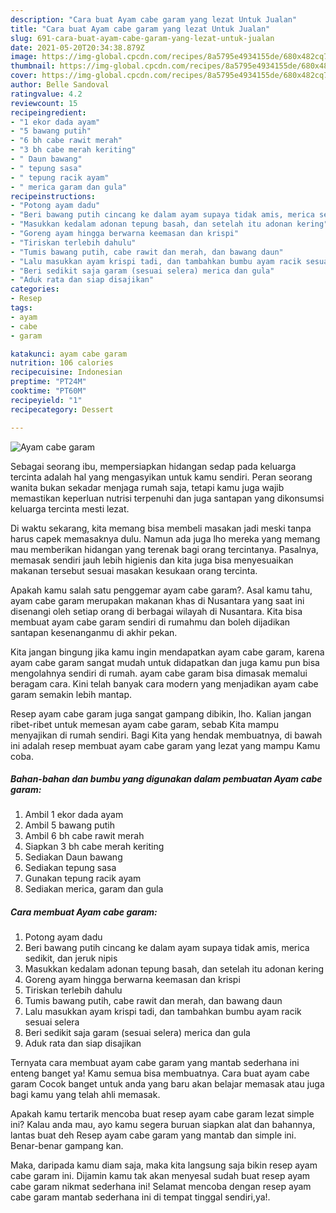 ```yaml
---
description: "Cara buat Ayam cabe garam yang lezat Untuk Jualan"
title: "Cara buat Ayam cabe garam yang lezat Untuk Jualan"
slug: 691-cara-buat-ayam-cabe-garam-yang-lezat-untuk-jualan
date: 2021-05-20T20:34:38.879Z
image: https://img-global.cpcdn.com/recipes/8a5795e4934155de/680x482cq70/ayam-cabe-garam-foto-resep-utama.jpg
thumbnail: https://img-global.cpcdn.com/recipes/8a5795e4934155de/680x482cq70/ayam-cabe-garam-foto-resep-utama.jpg
cover: https://img-global.cpcdn.com/recipes/8a5795e4934155de/680x482cq70/ayam-cabe-garam-foto-resep-utama.jpg
author: Belle Sandoval
ratingvalue: 4.2
reviewcount: 15
recipeingredient:
- "1 ekor dada ayam"
- "5 bawang putih"
- "6 bh cabe rawit merah"
- "3 bh cabe merah keriting"
- " Daun bawang"
- " tepung sasa"
- " tepung racik ayam"
- " merica garam dan gula"
recipeinstructions:
- "Potong ayam dadu"
- "Beri bawang putih cincang ke dalam ayam supaya tidak amis, merica sedikit, dan jeruk nipis"
- "Masukkan kedalam adonan tepung basah, dan setelah itu adonan kering"
- "Goreng ayam hingga berwarna keemasan dan krispi"
- "Tiriskan terlebih dahulu"
- "Tumis bawang putih, cabe rawit dan merah, dan bawang daun"
- "Lalu masukkan ayam krispi tadi, dan tambahkan bumbu ayam racik sesuai selera"
- "Beri sedikit saja garam (sesuai selera) merica dan gula"
- "Aduk rata dan siap disajikan"
categories:
- Resep
tags:
- ayam
- cabe
- garam

katakunci: ayam cabe garam 
nutrition: 106 calories
recipecuisine: Indonesian
preptime: "PT24M"
cooktime: "PT60M"
recipeyield: "1"
recipecategory: Dessert

---
```



![Ayam cabe garam](https://img-global.cpcdn.com/recipes/8a5795e4934155de/680x482cq70/ayam-cabe-garam-foto-resep-utama.jpg)

Sebagai seorang ibu, mempersiapkan hidangan sedap pada keluarga tercinta adalah hal yang mengasyikan untuk kamu sendiri. Peran seorang  wanita bukan sekadar menjaga rumah saja, tetapi kamu juga wajib memastikan keperluan nutrisi terpenuhi dan juga santapan yang dikonsumsi keluarga tercinta mesti lezat.

Di waktu  sekarang, kita memang bisa membeli masakan jadi meski tanpa harus capek memasaknya dulu. Namun ada juga lho mereka yang memang mau memberikan hidangan yang terenak bagi orang tercintanya. Pasalnya, memasak sendiri jauh lebih higienis dan kita juga bisa menyesuaikan makanan tersebut sesuai masakan kesukaan orang tercinta. 



Apakah kamu salah satu penggemar ayam cabe garam?. Asal kamu tahu, ayam cabe garam merupakan makanan khas di Nusantara yang saat ini disenangi oleh setiap orang di berbagai wilayah di Nusantara. Kita bisa membuat ayam cabe garam sendiri di rumahmu dan boleh dijadikan santapan kesenanganmu di akhir pekan.

Kita jangan bingung jika kamu ingin mendapatkan ayam cabe garam, karena ayam cabe garam sangat mudah untuk didapatkan dan juga kamu pun bisa mengolahnya sendiri di rumah. ayam cabe garam bisa dimasak memalui beragam cara. Kini telah banyak cara modern yang menjadikan ayam cabe garam semakin lebih mantap.

Resep ayam cabe garam juga sangat gampang dibikin, lho. Kalian jangan ribet-ribet untuk memesan ayam cabe garam, sebab Kita mampu menyajikan di rumah sendiri. Bagi Kita yang hendak membuatnya, di bawah ini adalah resep membuat ayam cabe garam yang lezat yang mampu Kamu coba.

<!--inarticleads1-->

##### Bahan-bahan dan bumbu yang digunakan dalam pembuatan Ayam cabe garam:

1. Ambil 1 ekor dada ayam
1. Ambil 5 bawang putih
1. Ambil 6 bh cabe rawit merah
1. Siapkan 3 bh cabe merah keriting
1. Sediakan  Daun bawang
1. Sediakan  tepung sasa
1. Gunakan  tepung racik ayam
1. Sediakan  merica, garam dan gula




<!--inarticleads2-->

##### Cara membuat Ayam cabe garam:

1. Potong ayam dadu
1. Beri bawang putih cincang ke dalam ayam supaya tidak amis, merica sedikit, dan jeruk nipis
1. Masukkan kedalam adonan tepung basah, dan setelah itu adonan kering
1. Goreng ayam hingga berwarna keemasan dan krispi
1. Tiriskan terlebih dahulu
1. Tumis bawang putih, cabe rawit dan merah, dan bawang daun
1. Lalu masukkan ayam krispi tadi, dan tambahkan bumbu ayam racik sesuai selera
1. Beri sedikit saja garam (sesuai selera) merica dan gula
1. Aduk rata dan siap disajikan




Ternyata cara membuat ayam cabe garam yang mantab sederhana ini enteng banget ya! Kamu semua bisa membuatnya. Cara buat ayam cabe garam Cocok banget untuk anda yang baru akan belajar memasak atau juga bagi kamu yang telah ahli memasak.

Apakah kamu tertarik mencoba buat resep ayam cabe garam lezat simple ini? Kalau anda mau, ayo kamu segera buruan siapkan alat dan bahannya, lantas buat deh Resep ayam cabe garam yang mantab dan simple ini. Benar-benar gampang kan. 

Maka, daripada kamu diam saja, maka kita langsung saja bikin resep ayam cabe garam ini. Dijamin kamu tak akan menyesal sudah buat resep ayam cabe garam nikmat sederhana ini! Selamat mencoba dengan resep ayam cabe garam mantab sederhana ini di tempat tinggal sendiri,ya!.

